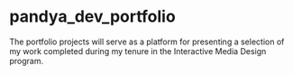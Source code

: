 # pandya_dev_portfolio
  The portfolio projects will serve as a platform for presenting a selection of my work completed during my tenure in the Interactive Media Design program.
